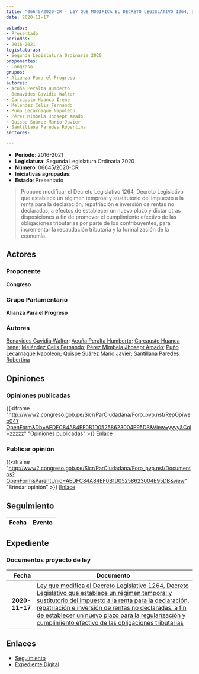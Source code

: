 ```yaml
---
title: "06645/2020-CR - LEY QUE MODIFICA EL DECRETO LEGISLATIVO 1264, DECRETO LEGISLATIVO QUE ESTABLECE UN RÉGIMEN TEMPORAL Y SUSTITUTORIO DEL IMPUESTO A LA RENTA PARA LA DECLARACIÓN, REPATRIACIÓN E INVERSIÓN DE RENTAS NO DECLARADAS, A FIN DE ESTABLECER UN NUEVO PLAZO PARA LA REGULARIZACIÓN Y CUMPLIMIENTO EFECTIVO DE LAS OBLIGACIONES TRIBUTARIAS"
date: 2020-11-17

estados:
- Presentado
periodos:
- 2016-2021
legislaturas:
- Segunda Legislatura Ordinaria 2020
proponentes:
- Congreso
grupos:
- Alianza Para el Progreso
autores:
- Acuña Peralta Humberto
- Benavides Gavidia Walter
- Carcausto Huanca Irene
- Meléndez Celis Fernando
- Puño Lecarnaque Napoleón
- Pérez Mimbela Jhosept Amado
- Quispe Suárez Mario Javier
- Santillana Paredes Robertina
sectores:

---
```

- **Periodo**: 2016-2021
- **Legislatura**: Segunda Legislatura Ordinaria 2020
- **Número**: 06645/2020-CR
- **Iniciativas agrupadas**: 
- **Estado**: Presentado

> Propone modificar el Decreto Legislativo 1264, Decreto Legislativo que establece un régimen temproal y sustitutorio del impuesto a la renta para la declaración, repatriación e inversión de rentas no declaradas, a efectos de establecer un nuevo plazo y dictar otras disposiciones a fin de promover el cumplimiento efectivo de las obligaciones tributarias por parte de los contribuyentes, para incrementar la recaudación tributaria y la formalización de la economía.


## Actores

### Proponente

**Congreso**

### Grupo Parlamentario

**Alianza Para el Progreso**

### Autores

[Benavides Gavidia Walter](mailto:mailto:wbenavides@congreso.gob.pe); [Acuña Peralta Humberto](mailto:mailto:hacuna@congreso.gob.pe); [Carcausto Huanca Irene](mailto:mailto:icarcausto@congreso.gob.pe); [Meléndez Celis Fernando](mailto:mailto:fmelendez@congreso.gob.pe); [Pérez Mimbela Jhosept Amado](mailto:mailto:jperezm@congreso.gob.pe); [Puño Lecarnaque Napoleón](mailto:mailto:npuno@congreso.gob.pe); [Quispe Suárez Mario Javier](mailto:mailto:yquispe@congreso.gob.pe); [Santillana Paredes Robertina](mailto:mailto:rsantillana@congreso.gob.pe)

## Opiniones

### Opiniones publicadas

{{<iframe "http://www2.congreso.gob.pe/Sicr/ParCiudadana/Foro_pvp.nsf/RepOpiweb04?OpenForm&Db=AEDFC84A84EF0B1D05258623004E95DB&View=yyyy&Col=zzzzz" "Opiniones publicadas" >}}
[Enlace](http://www2.congreso.gob.pe/Sicr/ParCiudadana/Foro_pvp.nsf/RepOpiweb04?OpenForm&Db=AEDFC84A84EF0B1D05258623004E95DB&View=yyyy&Col=zzzzz)

### Publicar opinión

{{<iframe "http://www2.congreso.gob.pe/Sicr/ParCiudadana/Foro_pvp.nsf/Documentos?OpenForm&ParentUnid=AEDFC84A84EF0B1D05258623004E95DB&view" "Brindar opinión" >}}
[Enlace](http://www2.congreso.gob.pe/Sicr/ParCiudadana/Foro_pvp.nsf/Documentos?OpenForm&ParentUnid=AEDFC84A84EF0B1D05258623004E95DB&view)


## Seguimiento

| Fecha | Evento |
|------:|--------|


## Expediente

### Documentos proyecto de ley

| Fecha | Documento |
|------:|-----------|
| **2020-11-17** | [Ley que modifica el Decreto Legislativo 1264, Decreto Legislativo que establece un régimen temporal y sustitutorio del impuesto a la renta para la declaración, repatriación e inversión de rentas no declaradas, a fin de establecer un nuevo plazo para la regularización y cumplimiento efectivo de las obligaciones tributarias](https://leyes.congreso.gob.pe/Documentos/2016_2021/Proyectos_de_Ley_y_de_Resoluciones_Legislativas/PL0664520201117..pdf) |

## Enlaces

- [Seguimiento](http://www2.congreso.gob.pe/Sicr/TraDocEstProc/CLProLey2016.nsf/f7fff46988ca05b1052578e100829cc7/b10a4876e907d0f60525862300559e4a?OpenDocument)
- [Expediente Digital](http://www2.congreso.gob.pe/Sicr/TraDocEstProc/Expvirt_2011.nsf/visbusqptramdoc1621/06645?opendocument)

